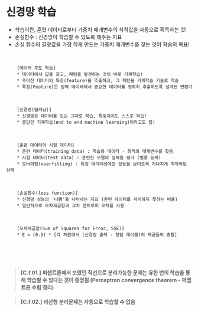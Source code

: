 # 신경망 학습

- 학습이란, 훈련 데이터로부터 가중치 매개변수의 최적값을 자동으로 획득하는 것!
- 손실함수 : 신경망이 학습할 수 있도록 해주는 지표
- 손실 함수의 결괏값을 가장 작게 만드는 가중치 매개변수를 찾는 것이 학습의 목표!

<br>

        [데이터 주도 학습]
        * 데이터에서 답을 찾고, 패턴을 발견하는 것이 바로 기계학습!
        * 주어진 데이터의 특징(feature)을 추출하고, 그 패턴을 기계학습 기술로 학습
        * 특징(Feature)은 입력 데이터에서 중요한 데이터를 정확히 추출하도록 설계된 변환기

<br>

        [신경망(딥러닝)]
        * 신경망은 데이터를 있는 그대로 학습, 특징까지도 스스로 학습!
        * 종단간 기계학습(end to end machine learning)이라고도 함!

<br>

        [훈련 데이터와 시험 데이터]
        * 훈련 데이터(training data) : 학습용 데이터 - 최적의 매개변수를 찾음
        * 시험 데이터(test data) : 훈련한 모델의 실력을 평가 (범용 능력)
        * 오버피팅(overfitting) : 특정 데이터셋에만 성능을 보이도록 지나치게 최적화된 상태

<br>

        [손실함수(loss function)]
        * 신경망 성능의 '나쁨'을 나타내는 지표 (훈련 데이터를 처리하지 못하는 비율)
        * 일반적으로 오차제곱합과 교차 엔트로피 오차를 사용

<br>

        [오차제곱합(Sum of Squares for Error, SSE)]
        * E = (0.5) * [각 차원에서 (신경망 출력 - 정답 레이블)의 제곱들의 총합]

<br><br><br>

> #### [C.f.01.] 퍼셉트론에서 보였던 직선으로 분리가능한 문제는 유한 번의 학습을 통해 학습할 수 있다는 것이 증명됨 (Perceptron convergence theorem - 퍼셉트론 수렴 정리)

> #### [C.f.02.] 비선형 분리문제는 자동으로 학습할 수 없음
